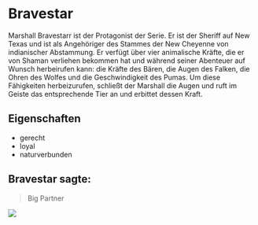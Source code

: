 # Bravestar
Marshall Bravestarr ist der Protagonist der Serie.
Er ist der Sheriff auf New Texas und ist als Angehöriger des Stammes der New Cheyenne von indianischer Abstammung.
Er verfügt über vier animalische Kräfte, die er von Shaman verliehen bekommen hat und während seiner Abenteuer auf Wunsch herbeirufen kann:
die Kräfte des Bären, die Augen des Falken, die Ohren des Wolfes und die Geschwindigkeit des Pumas.
Um diese Fähigkeiten herbeizurufen, schließt der Marshall die Augen und ruft im Geiste das entsprechende Tier an und erbittet dessen Kraft.
## Eigenschaften
* gerecht
* loyal
* naturverbunden

## Bravestar sagte:
> Big Partner

<img src="https://images-wixmp-ed30a86b8c4ca887773594c2.wixmp.com/f/9cdbf0ea-a9c7-4610-8797-ef0ea4e7fdd3/d93psko-0e7adf7c-80d3-4123-a4df-b697ffe8dd20.jpg/v1/fill/w_1024,h_1439,q_75,strp/bravestarr___drinkndraw___oliver_hudson_colors_by_spiderguile_d93psko-fullview.jpg?token=eyJ0eXAiOiJKV1QiLCJhbGciOiJIUzI1NiJ9.eyJzdWIiOiJ1cm46YXBwOiIsImlzcyI6InVybjphcHA6Iiwib2JqIjpbW3siaGVpZ2h0IjoiPD0xNDM5IiwicGF0aCI6IlwvZlwvOWNkYmYwZWEtYTljNy00NjEwLTg3OTctZWYwZWE0ZTdmZGQzXC9kOTNwc2tvLTBlN2FkZjdjLTgwZDMtNDEyMy1hNGRmLWI2OTdmZmU4ZGQyMC5qcGciLCJ3aWR0aCI6Ijw9MTAyNCJ9XV0sImF1ZCI6WyJ1cm46c2VydmljZTppbWFnZS5vcGVyYXRpb25zIl19.yfsaZCVAM4ef4_ezhGSNADWAdjJHUc0FIEIYCxG9li8"/>
